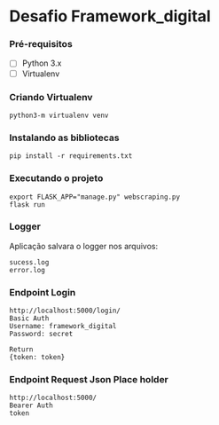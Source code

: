 # Desafio Framework_digital

### Pré-requisitos
* [ ] Python 3.x 
* [ ] Virtualenv

### Criando Virtualenv
```
python3-m virtualenv venv
```

### Instalando as bibliotecas

```
pip install -r requirements.txt
```

### Executando o projeto

```
export FLASK_APP="manage.py" webscraping.py
flask run
```

### Logger

Aplicação salvara o logger nos arquivos:
```
sucess.log
error.log

```


### Endpoint Login
```
http://localhost:5000/login/
Basic Auth
Username: framework_digital
Password: secret

Return 
{token: token}
```



### Endpoint Request Json Place holder
```
http://localhost:5000/
Bearer Auth
token
```